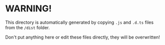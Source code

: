 # WARNING!

This directory is automatically generated by copying `.js` and `.d.ts` files from the `/dist` folder.

Don't put anything here or edit these files directly, they will be overwritten!
